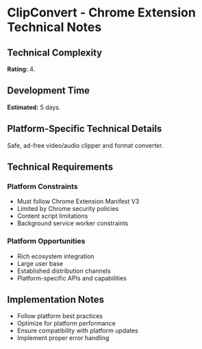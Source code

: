# ClipConvert - Chrome Extension Technical Notes

## Technical Complexity
**Rating:** 4.

## Development Time
**Estimated:** 5 days.

## Platform-Specific Technical Details
Safe, ad-free video/audio clipper and format converter.

## Technical Requirements

### Platform Constraints
- Must follow Chrome Extension Manifest V3
- Limited by Chrome security policies
- Content script limitations
- Background service worker constraints

### Platform Opportunities
- Rich ecosystem integration
- Large user base
- Established distribution channels
- Platform-specific APIs and capabilities

## Implementation Notes
- Follow platform best practices
- Optimize for platform performance
- Ensure compatibility with platform updates
- Implement proper error handling

